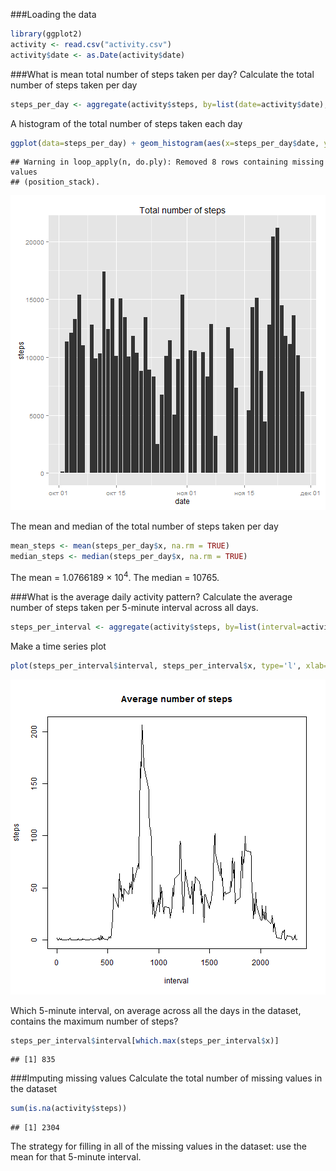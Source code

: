 ###Loading the data

```r
library(ggplot2)
activity <- read.csv("activity.csv")
activity$date <- as.Date(activity$date)
```

###What is mean total number of steps taken per day?
Calculate the total number of steps taken per day

```r
steps_per_day <- aggregate(activity$steps, by=list(date=activity$date), FUN=sum)
```

A histogram of the total number of steps taken each day

```r
ggplot(data=steps_per_day) + geom_histogram(aes(x=steps_per_day$date, y=steps_per_day$x), stat="identity") + labs(list(title = "Total number of steps", x = "date", y = "steps"))
```

```
## Warning in loop_apply(n, do.ply): Removed 8 rows containing missing values
## (position_stack).
```

![plot of chunk unnamed-chunk-3](figure/unnamed-chunk-3-1.png) 

The mean and median of the total number of steps taken per day

```r
mean_steps <- mean(steps_per_day$x, na.rm = TRUE)
median_steps <- median(steps_per_day$x, na.rm = TRUE)
```
The mean = 1.0766189 &times; 10<sup>4</sup>.
The median = 10765.

###What is the average daily activity pattern?
Calculate the average number of steps taken per 5-minute interval across all days.

```r
steps_per_interval <- aggregate(activity$steps, by=list(interval=activity$interval), FUN=mean, na.rm=TRUE)
```
Make a time series plot

```r
plot(steps_per_interval$interval, steps_per_interval$x, type='l', xlab="interval", ylab="steps", main="Average number of steps")
```

![plot of chunk unnamed-chunk-6](figure/unnamed-chunk-6-1.png) 

Which 5-minute interval, on average across all the days in the dataset, contains the maximum number of steps?

```r
steps_per_interval$interval[which.max(steps_per_interval$x)]
```

```
## [1] 835
```

###Imputing missing values
Calculate the total number of missing values in the dataset

```r
sum(is.na(activity$steps))
```

```
## [1] 2304
```
The strategy for filling in all of the missing values in the dataset:
use the mean for that 5-minute interval.
